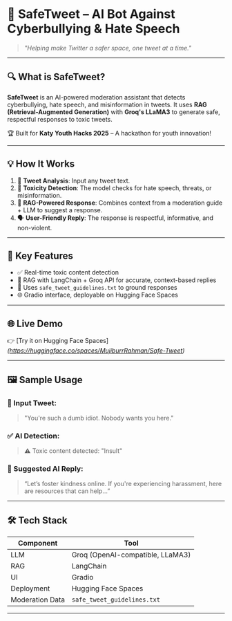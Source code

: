 # 🚡 SafeTweet – AI Bot Against Cyberbullying & Hate Speech


> _"Helping make Twitter a safer space, one tweet at a time."_

---

## 🔍 What is SafeTweet?

**SafeTweet** is an AI-powered moderation assistant that detects cyberbullying, hate speech, and misinformation in tweets. It uses **RAG (Retrieval-Augmented Generation)** with **Groq's LLaMA3** to generate safe, respectful responses to toxic tweets.

🏆 Built for **Katy Youth Hacks 2025** – A hackathon for youth innovation!

---

## 💡 How It Works

1. 🧪 **Tweet Analysis**: Input any tweet text.
2. 🚨 **Toxicity Detection**: The model checks for hate speech, threats, or misinformation.
3. 🧠 **RAG-Powered Response**: Combines context from a moderation guide + LLM to suggest a response.
4. 🗣️ **User-Friendly Reply**: The response is respectful, informative, and non-violent.

---

## 🎯 Key Features

- ✅ Real-time toxic content detection
- 🧠 RAG with LangChain + Groq API for accurate, context-based replies
- 📄 Uses `safe_tweet_guidelines.txt` to ground responses
- 🌐 Gradio interface, deployable on Hugging Face Spaces

---

## 🌐 Live Demo

👉 [Try it on Hugging Face Spaces]
*(https://huggingface.co/spaces/MujiburrRahman/Safe-Tweet)*

---

## 🖼️ Sample Usage

### 🔺 Input Tweet:
> "You're such a dumb idiot. Nobody wants you here."

### ✅ AI Detection:
> ⚠️ Toxic content detected: "Insult"

### 💬 Suggested AI Reply:
> “Let’s foster kindness online. If you're experiencing harassment, here are resources that can help…”

---

## 🛠️ Tech Stack

| Component        | Tool |
|------------------|------|
| LLM              | Groq (OpenAI-compatible, LLaMA3) |
| RAG              | LangChain |
| UI               | Gradio |
| Deployment       | Hugging Face Spaces |
| Moderation Data  | `safe_tweet_guidelines.txt` |

---



